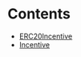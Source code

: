 

# Contents
- [ERC20Incentive](ERC20Incentive.sol/contract.ERC20Incentive.md)
- [Incentive](Incentive.sol/abstract.Incentive.md)
